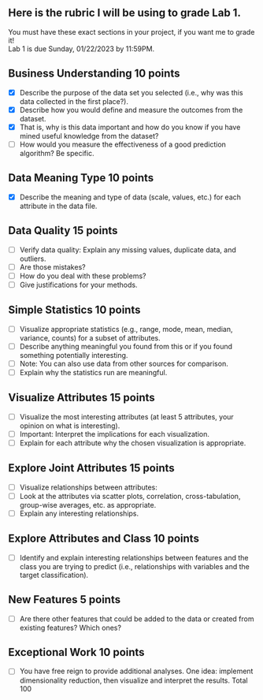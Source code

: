 ## Here is the rubric I will be using to grade Lab 1.  
You must have these exact sections in your project, if you want me to grade it!  
Lab 1 is due Sunday, 01/22/2023 by 11:59PM.

## Business Understanding 10 points
- [x]  Describe the purpose of the data set you selected (i.e., why was this data collected in the first place?). 
- [x]  Describe how you would define and measure the outcomes from the dataset. 
- [x]  That is, why is this data important and how do you know if you have mined useful knowledge from the dataset? 
- [ ]  How would you measure the effectiveness of a good prediction algorithm? Be specific.
## Data Meaning Type 10	points
- [x]  Describe the meaning and type of data (scale, values, etc.) for each attribute in the data file.
## Data Quality	15 points
- [ ]  Verify data quality: Explain any missing values, duplicate data, and outliers. 
- [ ]  Are those mistakes? 
- [ ]  How do you deal with these problems? 
- [ ]  Give justifications for your methods.
## Simple Statistics 10	points 
- [ ]  Visualize appropriate statistics (e.g., range, mode, mean, median, variance, counts) for a subset of attributes. 
- [ ]  Describe anything meaningful you found from this or if you found something potentially interesting. 
- [ ]  Note: You can also use data from other sources for comparison. 
- [ ]  Explain why the statistics run are meaningful. 
## Visualize Attributes	15 points
- [ ]  Visualize the most interesting attributes (at least 5 attributes, your opinion on what is interesting). 
- [ ]  Important: Interpret the implications for each visualization. 
- [ ]  Explain for each attribute why the chosen visualization is appropriate.
## Explore Joint Attributes 15 points
- [ ]  Visualize relationships between attributes: 
- [ ]  Look at the attributes via scatter plots, correlation, cross-tabulation, group-wise averages, etc. as appropriate. 
- [ ]  Explain any interesting relationships.
## Explore Attributes and Class	10 points
- [ ]  Identify and explain interesting relationships between features and the class you are trying to predict (i.e., relationships with variables and the target classification).
## New Features	5	points
- [ ] Are there other features that could be added to the data or created from existing features? Which ones?
## Exceptional Work	10 points
- [ ]  You have free reign to provide additional analyses. One idea: implement dimensionality reduction, then visualize and interpret the results.
Total	100
